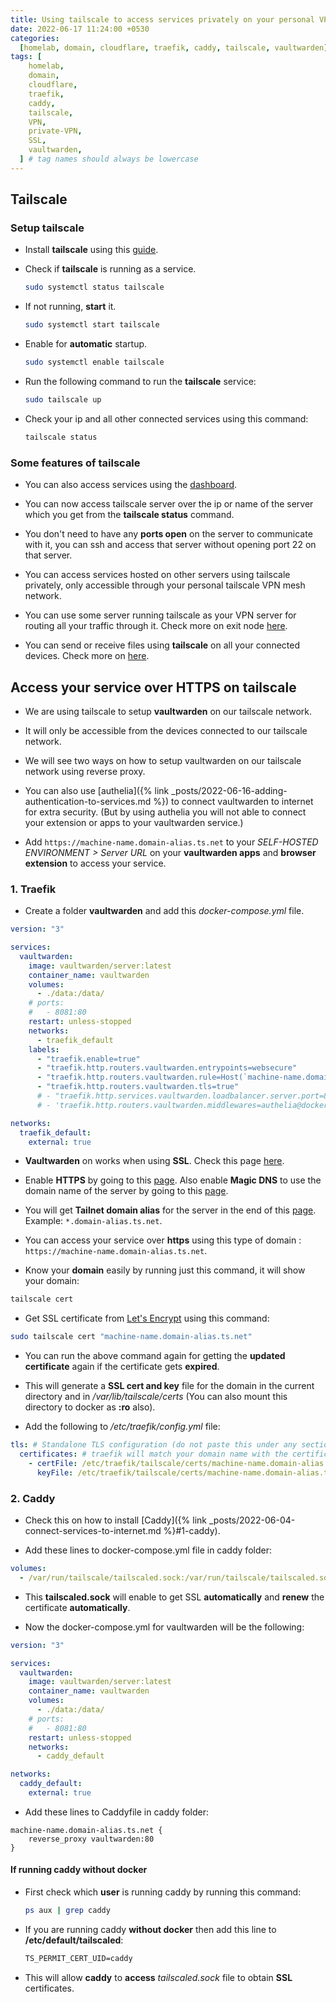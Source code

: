 ```yaml
---
title: Using tailscale to access services privately on your personal VPN mesh network using SSL
date: 2022-06-17 11:24:00 +0530
categories:
  [homelab, domain, cloudflare, traefik, caddy, tailscale, vaultwarden]
tags: [
    homelab,
    domain,
    cloudflare,
    traefik,
    caddy,
    tailscale,
    VPN,
    private-VPN,
    SSL,
    vaultwarden,
  ] # tag names should always be lowercase
---
```


## Tailscale

### Setup tailscale

- Install **tailscale** using this [guide](https://tailscale.com/download/).

- Check if **tailscale** is running as a service.

  ```bash
  sudo systemctl status tailscale
  ```

- If not running, **start** it.

  ```bash
  sudo systemctl start tailscale
  ```

- Enable for **automatic** startup.

  ```bash
  sudo systemctl enable tailscale
  ```

- Run the following command to run the **tailscale** service:

  ```bash
  sudo tailscale up
  ```

- Check your ip and all other connected services using this command:

  ```bash
  tailscale status
  ```

### Some features of tailscale

- You can also access services using the [dashboard](https://login.tailscale.com/admin/machines).

- You can now access tailscale server over the ip or name of the server which you get from the **tailscale status** command.

- You don't need to have any **ports open** on the server to communicate with it, you can ssh and access that server without opening port 22 on that server.

- You can access services hosted on other servers using tailscale privately, only accessible through your personal tailscale VPN mesh network.

- You can use some server running tailscale as your VPN server for routing all your traffic through it. Check more on exit node [here](https://tailscale.com/kb/1103/exit-nodes/).

- You can send or receive files using **tailscale** on all your connected devices. Check more on [here](https://tailscale.com/kb/1106/taildrop/).

## Access your service over HTTPS on tailscale

- We are using tailscale to setup **vaultwarden** on our tailscale network.

- It will only be accessible from the devices connected to our tailscale network.

- We will see two ways on how to setup vaultwarden on our tailscale network using reverse proxy.

- You can also use [authelia]({% link _posts/2022-06-16-adding-authentication-to-services.md %}) to connect vaultwarden to internet for extra security. (But by using authelia you will not able to connect your extension or apps to your vaultwarden service.)

- Add `https://machine-name.domain-alias.ts.net` to your _SELF-HOSTED ENVIRONMENT > Server URL_ on your **vaultwarden apps** and **browser extension** to access your service.

### 1. Traefik

- Create a folder **vaultwarden** and add this _docker-compose.yml_ file.

```yaml
version: "3"

services:
  vaultwarden:
    image: vaultwarden/server:latest
    container_name: vaultwarden
    volumes:
      - ./data:/data/
    # ports:
    #   - 8081:80
    restart: unless-stopped
    networks:
      - traefik_default
    labels:
      - "traefik.enable=true"
      - "traefik.http.routers.vaultwarden.entrypoints=websecure"
      - "traefik.http.routers.vaultwarden.rule=Host(`machine-name.domain-alias.ts.net`)"
      - "traefik.http.routers.vaultwarden.tls=true"
      # - "traefik.http.services.vaultwarden.loadbalancer.server.port=80"
      # - 'traefik.http.routers.vaultwarden.middlewares=authelia@docker'

networks:
  traefik_default:
    external: true
```

- **Vaultwarden** on works when using **SSL**. Check this page [here](https://tailscale.com/kb/1153/enabling-https/).

- Enable **HTTPS** by going to this [page](https://login.tailscale.com/admin/settings/features). Also enable **Magic DNS** to use the domain name of the server by going to this [page](https://login.tailscale.com/admin/dns).

- You will get **Tailnet domain alias** for the server in the end of this [page](https://login.tailscale.com/admin/settings/features). Example: `*.domain-alias.ts.net`.

- You can access your service over **https** using this type of domain : `https://machine-name.domain-alias.ts.net`.

- Know your **domain** easily by running just this command, it will show your domain:

```bash
tailscale cert
```

- Get SSL certificate from [Let's Encrypt](https://letsencrypt.org/) using this command:

```bash
sudo tailscale cert "machine-name.domain-alias.ts.net"
```

- You can run the above command again for getting the **updated certificate** again if the certificate gets **expired**.

- This will generate a **SSL cert and key** file for the domain in the current directory and in _/var/lib/tailscale/certs_ (You can also mount this directory to docker as **:ro** also).

- Add the following to _/etc/traefik/config.yml_ file:

```yaml
tls: # Standalone TLS configuration (do not paste this under any section)
  certificates: # traefik will match your domain name with the certificate name
    - certFile: /etc/traefik/tailscale/certs/machine-name.domain-alias.ts.net.crt
      keyFile: /etc/traefik/tailscale/certs/machine-name.domain-alias.ts.net.key
```

### 2. Caddy

- Check this on how to install [Caddy]({% link _posts/2022-06-04-connect-services-to-internet.md %}#1-caddy).

- Add these lines to docker-compose.yml file in caddy folder:

```yaml
volumes:
  - /var/run/tailscale/tailscaled.sock:/var/run/tailscale/tailscaled.sock:ro
```

- This **tailscaled.sock** will enable to get SSL **automatically** and **renew** the certificate **automatically**.

- Now the docker-compose.yml for vaultwarden will be the following:

```yaml
version: "3"

services:
  vaultwarden:
    image: vaultwarden/server:latest
    container_name: vaultwarden
    volumes:
      - ./data:/data/
    # ports:
    #   - 8081:80
    restart: unless-stopped
    networks:
      - caddy_default

networks:
  caddy_default:
    external: true
```

- Add these lines to Caddyfile in caddy folder:

```caddy
machine-name.domain-alias.ts.net {
	reverse_proxy vaultwarden:80
}
```

#### If running caddy without docker

- First check which **user** is running caddy by running this command:

  ```bash
  ps aux | grep caddy
  ```

- If you are running caddy **without docker** then add this line to **/etc/default/tailscaled**:

  ```txt
  TS_PERMIT_CERT_UID=caddy
  ```

- This will allow **caddy** to **access** _tailscaled.sock_ file to obtain **SSL** certificates.
